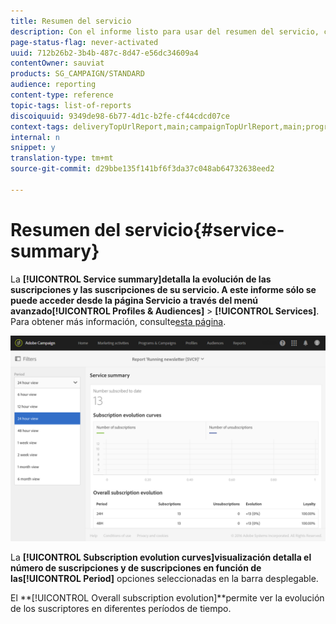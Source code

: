 ```yaml
---
title: Resumen del servicio
description: Con el informe listo para usar del resumen del servicio, conozca la evolución de las suscripciones y las suscripciones.
page-status-flag: never-activated
uuid: 712b26b2-3b4b-487c-8d47-e56dc34609a4
contentOwner: sauviat
products: SG_CAMPAIGN/STANDARD
audience: reporting
content-type: reference
topic-tags: list-of-reports
discoiquuid: 9349de98-6b77-4d1c-b2fe-cf44cdcd07ce
context-tags: deliveryTopUrlReport,main;campaignTopUrlReport,main;programTopUrlReport,main
internal: n
snippet: y
translation-type: tm+mt
source-git-commit: d29bbe135f141bf6f3da37c048ab64732638eed2

---
```



# Resumen del servicio{#service-summary}

La **[!UICONTROL Service summary]**detalla la evolución de las suscripciones y las suscripciones de su servicio.
A este informe sólo se puede acceder desde la página Servicio a través del menú avanzado**[!UICONTROL Profiles & Audiences]** > **[!UICONTROL Services]**. Para obtener más información, consulte[esta página](../../audiences/using/monitoring-subscriptions.md#service-reports).

![](assets/service-summary.png)

La **[!UICONTROL Subscription evolution curves]**visualización detalla el número de suscripciones y de suscripciones en función de las**[!UICONTROL Period]** opciones seleccionadas en la barra desplegable.

El **[!UICONTROL Overall subscription evolution]**permite ver la evolución de los suscriptores en diferentes períodos de tiempo.
